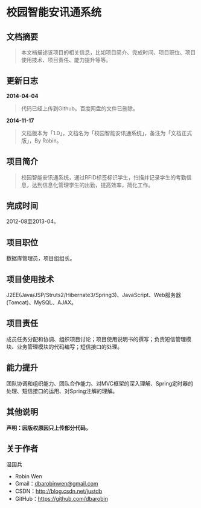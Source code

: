 # 校园智能安讯通系统 #

## 文档摘要 ##

> 本文档描述该项目的相关信息，比如项目简介、完成时间、项目职位、项目使用技术、项目责任、能力提升等等。

## 更新日志 ##

**2014-04-04**
> 代码已经上传到Github。百度网盘的文件已删除。 

**2014-11-17**
> 文档版本为「1.0」，文档名为「校园智能安讯通系统」，备注为「文档正式版」，By Robin。

## 项目简介 ##

> 校园智能安讯通系统，通过RFID标签标识学生，扫描并记录学生的考勤信息，达到信息化管理学生的出勤，提高效率，简化工作。

## 完成时间 ##

2012-08至2013-04。

## 项目职位 ##

数据库管理员，项目组组长。

## 项目使用技术 ##

J2EE(Java/JSP/Struts2/Hibernate3/Spring3)、JavaScript、Web服务器(Tomcat)、MySQL、AJAX。

## 项目责任 ##

成员任务分配和协调、组织项目讨论；项目使用说明书的撰写；负责短信管理模块、业务管理模块的代码编写；短信接口的处理。

## 能力提升 ##

团队协调和组织能力、团队合作能力、对MVC框架的深入理解、Spring定时器的处理、短信接口的运用、对Spring注解的理解。

## 其他说明 ##

**声明：因版权原因只上传部分代码。**

## 关于作者 ##

温国兵

* Robin Wen
* Gmail：dbarobinwen@gmail.com
* CSDN：http://blog.csdn.net/justdb
* GitHub：https://github.com/dbarobin
